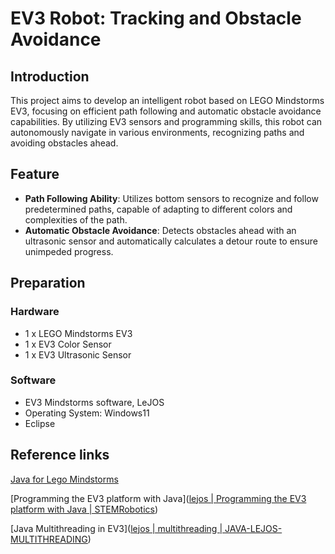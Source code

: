 # EV3 Robot: Tracking and Obstacle Avoidance



## Introduction
This project aims to develop an intelligent robot based on LEGO Mindstorms EV3, focusing on efficient path following and automatic obstacle avoidance capabilities. By utilizing EV3 sensors and programming skills, this robot can autonomously navigate in various environments, recognizing paths and avoiding obstacles ahead.



## Feature
- **Path Following Ability**: Utilizes bottom sensors to recognize and follow predetermined paths, capable of adapting to different colors and complexities of the path.
- **Automatic Obstacle Avoidance**: Detects obstacles ahead with an ultrasonic sensor and automatically calculates a detour route to ensure unimpeded progress.



## Preparation
### Hardware
- 1 x LEGO Mindstorms EV3
- 1 x EV3 Color Sensor
- 1 x EV3 Ultrasonic Sensor

### Software
- EV3 Mindstorms software, LeJOS
- Operating System: Windows11
- Eclipse



## Reference links 

[Java for Lego Mindstorms](https://lejos.sourceforge.io/)

[Programming the EV3 platform with Java]([lejos | Programming the EV3 platform with Java | STEMRobotics](https://stemrobotics.cs.pdx.edu/node/4576.html))

[Java Multithreading in EV3]([lejos | multithreading | JAVA-LEJOS-MULTITHREADING](file:///C:/Users/Yilin/Desktop/Folder/HAMK/Applied_application_project/JAVA-LEJOS-MULTITHREADING.pdf))



